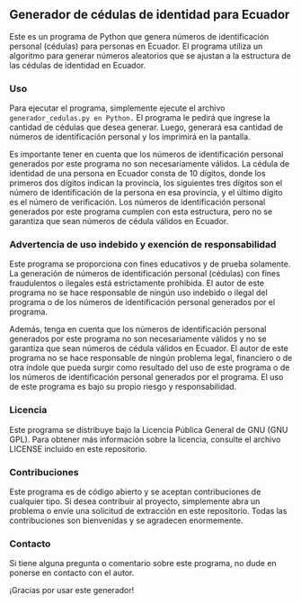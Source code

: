 ## Generador de cédulas de identidad para Ecuador
Este es un programa de Python que genera números de identificación personal (cédulas) para personas en Ecuador. El programa utiliza un algoritmo para generar números aleatorios que se ajustan a la estructura de las cédulas de identidad en Ecuador.

### Uso
Para ejecutar el programa, simplemente ejecute el archivo ``` generador_cedulas.py en Python. ``` El programa le pedirá que ingrese la cantidad de cédulas que desea generar. Luego, generará esa cantidad de números de identificación personal y los imprimirá en la pantalla.

Es importante tener en cuenta que los números de identificación personal generados por este programa no son necesariamente válidos. La cédula de identidad de una persona en Ecuador consta de 10 dígitos, donde los primeros dos dígitos indican la provincia, los siguientes tres dígitos son el número de identificación de la persona en esa provincia, y el último dígito es el número de verificación. Los números de identificación personal generados por este programa cumplen con esta estructura, pero no se garantiza que sean números de cédula válidos en Ecuador.

### Advertencia de uso indebido y exención de responsabilidad
Este programa se proporciona con fines educativos y de prueba solamente. La generación de números de identificación personal (cédulas) con fines fraudulentos o ilegales está estrictamente prohibida. El autor de este programa no se hace responsable de ningún uso indebido o ilegal del programa o de los números de identificación personal generados por el programa.

Además, tenga en cuenta que los números de identificación personal generados por este programa no son necesariamente válidos y no se garantiza que sean números de cédula válidos en Ecuador. El autor de este programa no se hace responsable de ningún problema legal, financiero o de otra índole que pueda surgir como resultado del uso de este programa o de los números de identificación personal generados por el programa. El uso de este programa es bajo su propio riesgo y responsabilidad.

### Licencia
Este programa se distribuye bajo la Licencia Pública General de GNU (GNU GPL). Para obtener más información sobre la licencia, consulte el archivo LICENSE incluido en este repositorio.

### Contribuciones
Este programa es de código abierto y se aceptan contribuciones de cualquier tipo. Si desea contribuir al proyecto, simplemente abra un problema o envíe una solicitud de extracción en este repositorio. Todas las contribuciones son bienvenidas y se agradecen enormemente.

### Contacto
Si tiene alguna pregunta o comentario sobre este programa, no dude en ponerse en contacto con el autor.

¡Gracias por usar este generador!